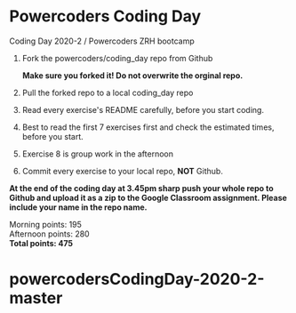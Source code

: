 # Powercoders Coding Day
Coding Day 2020-2 / Powercoders ZRH bootcamp

1. Fork the powercoders/coding_day repo from Github

   **Make sure you forked it! Do not overwrite the orginal repo.**

2. Pull the forked repo to a local coding_day repo

3. Read every exercise's README carefully, before you start coding.

4. Best to read the first 7 exercises first and check the estimated times, before you start.

4. Exercise 8 is group work in the afternoon

5. Commit every exercise to your local repo, **NOT** Github.


**At the end of the coding day at 3.45pm sharp push your whole repo to Github and upload it as a zip to the Google Classroom assignment. Please include your name in the repo name.**


Morning points: 195 <br>
Afternoon points: 280 <br>
**Total points: 475**
# powercodersCodingDay-2020-2-master
